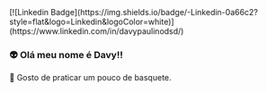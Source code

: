 <Span>
[![Linkedin Badge](https://img.shields.io/badge/-Linkedin-0a66c2?style=flat&logo=Linkedin&logoColor=white)]
  (https://www.linkedin.com/in/davypaulinodsd/)
  
### :alien: Olá meu nome é Davy!!


:basketball: Gosto de praticar um pouco de basquete.

<!--
**ThreeDP/ThreeDP** is a ✨ _special_ ✨ repository because its `README.md` (this file) appears on your GitHub profile.

Here are some ideas to get you started:

- 🔭 I’m currently working on ...
- 🌱 I’m currently learning ...
- 👯 I’m looking to collaborate on ...
- 🤔 I’m looking for help with ...
- 💬 Ask me about ...
- 📫 How to reach me: ...
- 😄 Pronouns: ...
- ⚡ Fun fact: ...
-->
